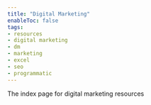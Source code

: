 ```yaml
---
title: "Digital Marketing"
enableToc: false
tags:
- resources
- digital marketing
- dm
- marketing
- excel
- seo
- programmatic
---
```


The index page for digital marketing resources